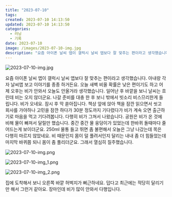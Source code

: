 ```yaml
---
title: "2023-07-10"
tags:
created: 2023-07-10 14:13:50
updated: 2023-07-10 14:13:50
categories:
  - 러닝
  - 기록
date: 2023-07-10
image: /images/2023-07-10-img.jpg
description: "요즘 아이폰 날씨 앱이 갤럭시 날씨 앱보다 잘 맞추는 편이라고 생각했습니다. 아내랑 각자 날씨앱 보고 이야기를 종종 하거든요. 오늘 새벽 비올 확률은 낮은 편이기도 하고 어제 오후는 비가 안와서 오늘도 안올거라 생각했습니다. 일어난 후 바깥을 보니 날씨는 흐린데 비는 오지 않더군요. 나"
---
```


![2023-07-10-img.jpg](/images/2023-07-10-img.jpg)
 
 

요즘 아이폰 날씨 앱이 갤럭시 날씨 앱보다 잘 맞추는 편이라고 생각했습니다. 아내랑 각자 날씨앱 보고 이야기를 종종 하거든요. 오늘 새벽 비올 확률은 낮은 편이기도 하고 어제 오후는 비가 안와서 오늘도 안올거라 생각했습니다. 일어난 후 바깥을 보니 날씨는 흐린데 비는 오지 않더군요. 나갈 준비를 대충 한 후 보니 밖에서 빗소리 비스므리한게 들립니다. 비가 오네요. 잠시 후 막 쏟아집니다.
책상 앞에 앉아 책을 잠깐 읽으면서 씻고 회사를 가야하나 고민을 잠깐 하다가 30분 정도까지 기다렸다가 비가 계속 오면 출근하기로 마음을 먹고 기다려봅니다. 다행히 비가 그쳐서 나왔습니다.
공원은 비가 온 것에 비해 물이 빠져서 달릴만 했습니다. 중간 중간 물 웅덩이가 있었는데 한바퀴 돌때마다 줄어드는게 보이더군요.
250ml 물통 들고 뛰면 좀 불편해서 오늘은 그냥 나갔는데 목은 다행히 마르지 않았네요. 비 때문인지 몸이 덜 풀려서인지 달리는 내내 좀 더 힘들었는데 마지막 바퀴쯤 되니 몸이 좀 풀리더군요. 그래서 열심히 질주했습니다.

 
 ![2023-07-10-img.png](/images/2023-07-10-img.png)
 
 

 
 ![2023-07-10-img_1.png](/images/2023-07-10-img_1.png)
 
 

 
 ![2023-07-10-img_2.png](/images/2023-07-10-img_2.png)
 
 

집에 도착해서 보니 오른쪽 바깥 허벅지가 뻐근하네요. 덥다고 최근에는 적당히 달리기만 해서 그런거 같아요.
장마인데 비가 많이 안와서 다행입니다.
